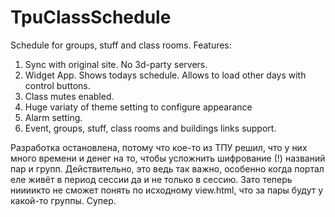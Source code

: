 # TpuClassSchedule
Schedule for groups, stuff and class rooms.
Features:
  1. Sync with original site. No 3d-party servers.
  2. Widget App. Shows todays schedule. Allows to load other days with control buttons.
  3. Class mutes enabled.
  4. Huge variaty of theme setting to configure appearance
  5. Alarm setting.
  6. Event, groups, stuff, class rooms and buildings links support.
  
Разработка остановлена, потому что кое-то из ТПУ решил, что у них много времени и денег на то, чтобы усложнить шифрование (!) названий пар и групп. Действительно, это ведь так важно, особенно когда портал еле живёт в период сессии да и не только в сессию. Зато теперь ниииикто не сможет понять по исходному view.html, что за пары будут у какой-то группы. Супер.
  
